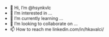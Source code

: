- 👋 Hi, I’m @hsynkvlc
- 👀 I’m interested in ...
- 🌱 I’m currently learning ...
- 💞️ I’m looking to collaborate on ...
- 📫 How to reach me linkedin.com/in/hkavalci/

<!---
hsynkvlc/hsynkvlc is a ✨ special ✨ repository because its `README.md` (this file) appears on your GitHub profile.
You can click the Preview link to take a look at your changes.
--->
